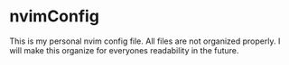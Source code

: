 # nvimConfig
This is my personal nvim config file. All files are not organized properly. I will make this organize for everyones readability in the future.
